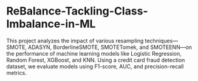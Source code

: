 # ReBalance-Tackling-Class-Imbalance-in-ML
This project analyzes the impact of various resampling techniques—SMOTE, ADASYN, BorderlineSMOTE, SMOTETomek, and SMOTEENN—on the performance of machine learning models like Logistic Regression, Random Forest, XGBoost, and KNN. Using a credit card fraud detection dataset, we evaluate models using F1-score, AUC, and precision-recall metrics.
